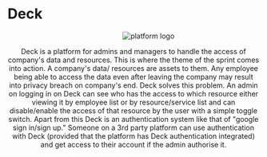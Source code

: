 # Deck
<p align="center">
    <img style="margin: 0 0 0 60px" src="https://challengepost-s3-challengepost.netdna-ssl.com/photos/production/software_photos/001/472/487/datas/gallery.jpg" alt="platform logo"/>
</p>

<p align="center">
Deck is a platform for admins and managers to handle the access of company's data and resources. This is where the theme of the sprint comes into action. A company's data/ resources are assets to them. Any employee being able to access the data even after leaving the company may result into privacy breach on company's end. Deck solves this problem. An admin on logging in on Deck can see who has the access to which resource either viewing it by employee list or by resource/service list and can disable/enable the access of that resource by the user with a simple toggle switch. Apart from this Deck is an authentication system like that of "google sign in/sign up." Someone on a 3rd party platform can use authentication with Deck (provided that the platform has Deck authentication integrated) and get access to their account if the admin authorise it.
</p>
